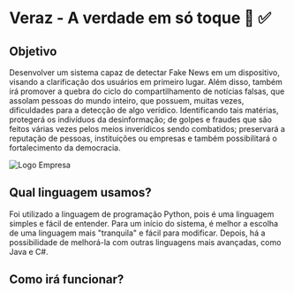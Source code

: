 # Veraz - A verdade em só toque 👾 ✅
## Objetivo
Desenvolver um sistema capaz de detectar Fake News em um dispositivo, visando a clarificação dos usuários em primeiro lugar. Além disso, também irá promover a quebra do ciclo do compartilhamento de notícias falsas, que assolam pessoas do mundo inteiro, que possuem, muitas vezes, dificuldades para a detecção de algo verídico. Identificando tais matérias, protegerá os indivíduos da desinformação; de golpes e fraudes que são feitos várias vezes pelos meios inverídicos sendo combatidos; preservará a reputação de pessoas, instituições ou empresas e também possibilitará o fortalecimento da democracia.

![Logo Empresa](https://github.com/user-attachments/assets/78a5f776-9c3e-4d78-b571-026ffd09153d)

## Qual linguagem usamos?
Foi utilizado a linguagem de programação Python, pois é uma linguagem simples e fácil de entender. Para um início do sistema, é melhor a escolha de uma linguagem mais "tranquila" e fácil para modificar. Depois, há a possibilidade de melhorá-la com outras linguagens mais avançadas, como Java e C#. 

## Como irá funcionar?
